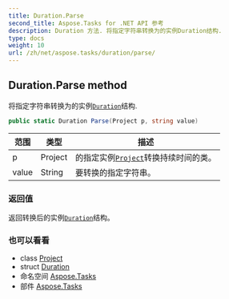```yaml
---
title: Duration.Parse
second_title: Aspose.Tasks for .NET API 参考
description: Duration 方法. 将指定字符串转换为的实例Duration结构.
type: docs
weight: 10
url: /zh/net/aspose.tasks/duration/parse/
---
```

## Duration.Parse method

将指定字符串转换为的实例[`Duration`](../)结构.

```csharp
public static Duration Parse(Project p, string value)
```

| 范围 | 类型 | 描述 |
| --- | --- | --- |
| p | Project | 的指定实例[`Project`](../../project/)转换持续时间的类。 |
| value | String | 要转换的指定字符串。 |

### 返回值

返回转换后的实例[`Duration`](../)结构。

### 也可以看看

* class [Project](../../project/)
* struct [Duration](../)
* 命名空间 [Aspose.Tasks](../../duration/)
* 部件 [Aspose.Tasks](../../../)


